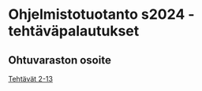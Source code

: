 # Ohjelmistotuotanto s2024 -tehtäväpalautukset

## Ohtuvaraston osoite

[Tehtävät 2-13](https://github.com/Kaabero/ohtuvarasto)